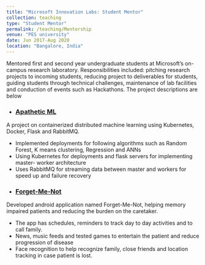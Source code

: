 ```yaml
---
title: "Microsoft Innovation Labs: Student Mentor"
collection: teaching
type: "Student Mentor"
permalink: /teaching/Mentorship
venue: "PES university"
date: Jun 2017-Aug 2020
location: "Bangalore, India"
---
```

Mentored first and second year undergraduate students at Microsoft’s on-campus research laboratory. Responsibilities included: pitching research projects to incoming students, reducing project to deliverables for students, guiding students through technical challenges, maintenance of lab facilities and conduction of events such as Hackathons. The project descriptions are below

* <h3> <a href="https://github.com/DarkAEther/Apathetic-ML"> Apathetic ML </a> </h3>
A project on containerized distributed machine learning using Kubernetes, Docker, Flask and RabbitMQ.
  - Implemented deployments for following algorithms such as Random Forest, K means clustering, Regression and ANNs
  - Using Kubernetes for deployments and flask servers for implementing master- worker architecture
  - Uses RabbitMQ for streaming data between master and workers for speed up and failure recovery
 
* <h3> <a href="https://github.com/drholmie/Forget-Me-Not"> Forget-Me-Not </a> </h3>
Developed android application named Forget-Me-Not, helping memory impaired patients and reducing the burden on the caretaker.
  - The app has schedules, reminders to track day to day activities and to call family.
  - News, music feeds and tested games to entertain the patient and reduce progression of disease
  - Face recognition to help recognize family, close friends and location tracking in case patient is lost.
